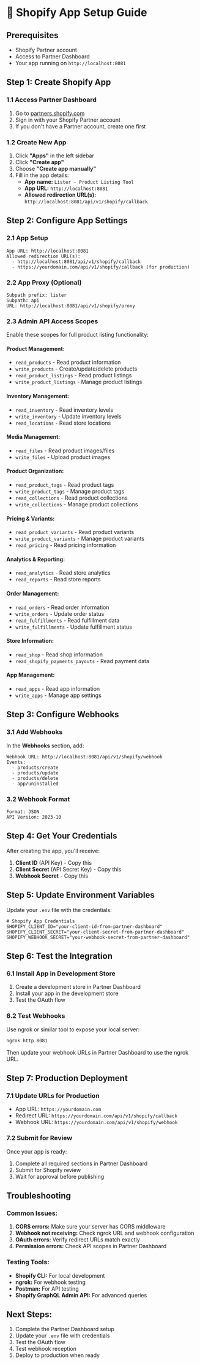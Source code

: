 # 🏪 Shopify App Setup Guide

## Prerequisites
- Shopify Partner account
- Access to Partner Dashboard
- Your app running on `http://localhost:8081`

## Step 1: Create Shopify App

### 1.1 Access Partner Dashboard
1. Go to [partners.shopify.com](https://partners.shopify.com)
2. Sign in with your Shopify Partner account
3. If you don't have a Partner account, create one first

### 1.2 Create New App
1. Click **"Apps"** in the left sidebar
2. Click **"Create app"**
3. Choose **"Create app manually"**
4. Fill in the app details:
   - **App name:** `Lister - Product Listing Tool`
   - **App URL:** `http://localhost:8081`
   - **Allowed redirection URL(s):** `http://localhost:8081/api/v1/shopify/callback`

## Step 2: Configure App Settings

### 2.1 App Setup
```
App URL: http://localhost:8081
Allowed redirection URL(s): 
  - http://localhost:8081/api/v1/shopify/callback
  - https://yourdomain.com/api/v1/shopify/callback (for production)
```

### 2.2 App Proxy (Optional)
```
Subpath prefix: lister
Subpath: api
URL: http://localhost:8081/api/v1/shopify/proxy
```

### 2.3 Admin API Access Scopes
Enable these scopes for full product listing functionality:

#### Product Management:
- `read_products` - Read product information
- `write_products` - Create/update/delete products
- `read_product_listings` - Read product listings
- `write_product_listings` - Manage product listings

#### Inventory Management:
- `read_inventory` - Read inventory levels
- `write_inventory` - Update inventory levels
- `read_locations` - Read store locations

#### Media Management:
- `read_files` - Read product images/files
- `write_files` - Upload product images

#### Product Organization:
- `read_product_tags` - Read product tags
- `write_product_tags` - Manage product tags
- `read_collections` - Read product collections
- `write_collections` - Manage product collections

#### Pricing & Variants:
- `read_product_variants` - Read product variants
- `write_product_variants` - Manage product variants
- `read_pricing` - Read pricing information

#### Analytics & Reporting:
- `read_analytics` - Read store analytics
- `read_reports` - Read store reports

#### Order Management:
- `read_orders` - Read order information
- `write_orders` - Update order status
- `read_fulfillments` - Read fulfillment data
- `write_fulfillments` - Update fulfillment status

#### Store Information:
- `read_shop` - Read shop information
- `read_shopify_payments_payouts` - Read payment data

#### App Management:
- `read_apps` - Read app information
- `write_apps` - Manage app settings

## Step 3: Configure Webhooks

### 3.1 Add Webhooks
In the **Webhooks** section, add:

```
Webhook URL: http://localhost:8081/api/v1/shopify/webhook
Events:
  - products/create
  - products/update
  - products/delete
  - app/uninstalled
```

### 3.2 Webhook Format
```
Format: JSON
API Version: 2023-10
```

## Step 4: Get Your Credentials

After creating the app, you'll receive:

1. **Client ID** (API Key) - Copy this
2. **Client Secret** (API Secret Key) - Copy this  
3. **Webhook Secret** - Copy this

## Step 5: Update Environment Variables

Update your `.env` file with the credentials:

```env
# Shopify App Credentials
SHOPIFY_CLIENT_ID="your-client-id-from-partner-dashboard"
SHOPIFY_CLIENT_SECRET="your-client-secret-from-partner-dashboard"
SHOPIFY_WEBHOOK_SECRET="your-webhook-secret-from-partner-dashboard"
```

## Step 6: Test the Integration

### 6.1 Install App in Development Store
1. Create a development store in Partner Dashboard
2. Install your app in the development store
3. Test the OAuth flow

### 6.2 Test Webhooks
Use ngrok or similar tool to expose your local server:
```bash
ngrok http 8081
```
Then update your webhook URLs in Partner Dashboard to use the ngrok URL.

## Step 7: Production Deployment

### 7.1 Update URLs for Production
- App URL: `https://yourdomain.com`
- Redirect URL: `https://yourdomain.com/api/v1/shopify/callback`
- Webhook URL: `https://yourdomain.com/api/v1/shopify/webhook`

### 7.2 Submit for Review
Once your app is ready:
1. Complete all required sections in Partner Dashboard
2. Submit for Shopify review
3. Wait for approval before publishing

## Troubleshooting

### Common Issues:
1. **CORS errors:** Make sure your server has CORS middleware
2. **Webhook not receiving:** Check ngrok URL and webhook configuration
3. **OAuth errors:** Verify redirect URLs match exactly
4. **Permission errors:** Check API scopes in Partner Dashboard

### Testing Tools:
- **Shopify CLI:** For local development
- **ngrok:** For webhook testing
- **Postman:** For API testing
- **Shopify GraphQL Admin API:** For advanced queries

## Next Steps:
1. Complete the Partner Dashboard setup
2. Update your `.env` file with credentials
3. Test the OAuth flow
4. Test webhook reception
5. Deploy to production when ready
